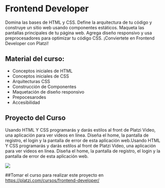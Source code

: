 # Frontend Developer
Domina las bases de HTML y CSS. Define la arquitectura de tu código y construye un sitio web usando componentes estáticos. Maqueta las pantallas principales de tu página web. Agrega diseño responsivo y usa preprocesadores para optimizar tu código CSS. ¡Conviertete en Frontend Developer con Platzi!

## Material del curso:
- Conceptos iniciales de HTML
- Conceptos iniciales de CSS
- Arquitecturas CSS
- Construcción de Componentes
- Maquetación de diseño responsivo
- Prepocesarodes
- Accesibilidad

## Proyecto del Curso
Usando HTML Y CSS programarás y darás estilos al front de Platzi Video, una aplicación para ver videos en línea. Diseña el home, la pantalla de registro, el login y la pantalla de error de esta aplicación web.Usando HTML Y CSS programarás y darás estilos al front de Platzi Video, una aplicación para ver videos en línea. Diseña el home, la pantalla de registro, el login y la pantalla de error de esta aplicación web.

![](https://static.platzi.com/media/landing-projects/Proyecto-frontend-developer.gif)

##Tomar el curso para realizar este proyecto en https://platzi.com/cursos/frontend-developer/
